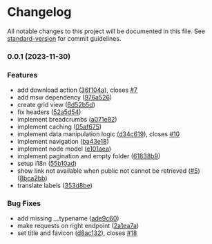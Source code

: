 # Changelog

All notable changes to this project will be documented in this file. See [standard-version](https://github.com/conventional-changelog/standard-version) for commit guidelines.

### 0.0.1 (2023-11-30)


### Features

* add download action ([36f104a](https://github.com/zextras/carbonio-files-public-folder-ui/commit/36f104a826509d0cccd7955fddf921a4eaf82fbd)), closes [#7](https://github.com/zextras/carbonio-files-public-folder-ui/issues/7)
* add msw dependency ([976a526](https://github.com/zextras/carbonio-files-public-folder-ui/commit/976a5267421b5d7f5a423571c616aec3126d8027))
* create grid view ([6d52b5d](https://github.com/zextras/carbonio-files-public-folder-ui/commit/6d52b5db8b91974c13a58394acf608918f1d7b2f))
* fix headers ([52a5d54](https://github.com/zextras/carbonio-files-public-folder-ui/commit/52a5d54b4226dd49e39cb37db25fa04d7fd23a0d))
* implement breadcrumbs ([a071e82](https://github.com/zextras/carbonio-files-public-folder-ui/commit/a071e821e1739c552d2e6e6ec2d674ffa5c6c945))
* implement caching ([05af675](https://github.com/zextras/carbonio-files-public-folder-ui/commit/05af67514501bf6d53bd39ab9a8d4d66a0286cd6))
* implement data manipulation logic ([d34c619](https://github.com/zextras/carbonio-files-public-folder-ui/commit/d34c619b0ffa2372dd51608fdf86570b0cabd677)), closes [#10](https://github.com/zextras/carbonio-files-public-folder-ui/issues/10)
* implement navigation ([ba43e18](https://github.com/zextras/carbonio-files-public-folder-ui/commit/ba43e18b960113a69ac7cb5737fd27799da6b7f7))
* implement node model ([e101aea](https://github.com/zextras/carbonio-files-public-folder-ui/commit/e101aea4e2331e183c54044a3c7db3039fe478d2))
* implement pagination and empty folder ([61838b9](https://github.com/zextras/carbonio-files-public-folder-ui/commit/61838b999312cf9b8a05c022199ff71adf025f6e))
* setup i18n ([55b10ad](https://github.com/zextras/carbonio-files-public-folder-ui/commit/55b10ad673e91c9a1028acd076b713f4b4553859))
* show link not available when public not cannot be retrieved ([#5](https://github.com/zextras/carbonio-files-public-folder-ui/issues/5)) ([8bca2bb](https://github.com/zextras/carbonio-files-public-folder-ui/commit/8bca2bbf08f17ca67eecf0534db8dabea91117cb))
* translate labels ([353d8be](https://github.com/zextras/carbonio-files-public-folder-ui/commit/353d8be2dc2b6b74ee2f0d03252f2527832be5ff))


### Bug Fixes

* add missing __typename ([ade9c60](https://github.com/zextras/carbonio-files-public-folder-ui/commit/ade9c60c1295f3b2ca3006b9547a281fe598903d))
* make requests on right endpoint ([2a1ea7a](https://github.com/zextras/carbonio-files-public-folder-ui/commit/2a1ea7a4256d9ac1db1c2979d035f9bc1d4d65a3))
* set title and favicon ([d8ac132](https://github.com/zextras/carbonio-files-public-folder-ui/commit/d8ac13262121218167e8cf0666e423c252fc81d9)), closes [#18](https://github.com/zextras/carbonio-files-public-folder-ui/issues/18)
